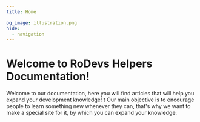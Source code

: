 ```yaml
---
title: Home

og_image: illustration.png
hide:
  - navigation
---
```


# Welcome to RoDevs Helpers Documentation!

Welcome to our documentation, here you will find articles that will help you expand your development knowledge!
t
Our main objective is to encourage people to learn something new whenever they can, that's why we want to make a special site for it, by which you can expand your knowledge.
